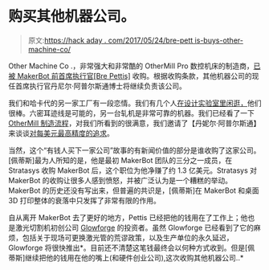 # 购买其他机器公司。

> 原文:[https://hack aday . com/2017/05/24/bre-pett is-buys-other-machine-co/](https://hackaday.com/2017/05/24/bre-pettis-buys-other-machine-co/)

Other Machine Co .，非常强大和非常酷的 OtherMill Pro 数控机床的制造商，[已被 MakerBot 前首席执行官[Bre Pettis]](http://www.businesswire.com/news/home/20170522005985/en/Machine-Acquired-Bre-Pettis-CEO-Co-Founder-MakerBot) 收购。根据收购条款，其他机器公司的现任首席执行官丹尼尔·阿普尔斯通博士将继续负责该公司。

我们和哈卡代的另一家工厂有一段恋情。我们有几个人[在设计实验室里闲逛，](https://hackaday.io/project/80-supplyframe-design-lab)他们很棒。六密耳迹线是可能的，另一台轧机是非常可靠的机器。我们已经看了一下 [OtherMill 制造流程](http://hackaday.com/2016/08/02/the-othermill-vs-import-a-technical-comparison/)，对我们所看到的很满意，我们邀请了【丹妮尔·阿普尔斯通】来谈谈[对每美元最高精度的追求](http://hackaday.com/2015/12/14/danielle-applestone-and-the-story-of-every-othermill/)。

当然，这个“有钱人买下一家公司”故事的有新闻价值的部分是谁收购了这家公司。[佩蒂斯]最为人所知的是，他是最初 MakerBot 团队的三分之一成员，在 Stratasys 收购 MakerBot 后，这个职位为他净赚了约 1.3 亿美元。Stratasys 对 MakerBot 的收购让很多人感到愤怒，并被广泛认为是一个糟糕的举动。MakerBot 的历史还没有写出来，但普遍的共识是，[佩蒂斯]在 MakerBot 和桌面 3D 打印整体的衰落中只发挥了非常有限的作用。

自从离开 MakerBot 去了更好的地方，Pettis 已经把他的钱用在了工作上；他也是激光切割机初创公司 [Glowforge](https://glowforge.com/) 的投资者。虽然 Glowforge 已经看到了它的麻烦，包括关于现场可更换激光管的荒谬政策，以及生产单位的永久延迟，Glowforge 将很快推出*。目前还不清楚这笔钱最终会以何种方式收到。但是[佩蒂斯]继续把他的钱用在他的嘴上(和硬件创业公司),这次收购其他机器公司..*